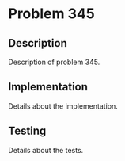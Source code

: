 # Problem 345

## Description
Description of problem 345.

## Implementation
Details about the implementation.

## Testing
Details about the tests.
